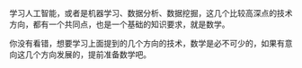 学习人工智能，或者是机器学习、数据分析、数据挖掘，这几个比较高深点的技术方向，都有一个共同点，也是一个基础的知识要求，就是数学。

你没有看错，想要学习上面提到的几个方向的技术，数学是必不可少的，如果有意向这几个方向发展的，提前准备数学吧。

